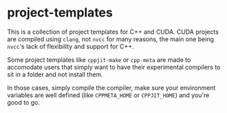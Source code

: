 # project-templates

This is a collection of project templates for C++ and CUDA. CUDA projects are
compiled using `clang`, not `nvcc` for many reasons, the main one being
`nvcc`'s lack of flexibility and support for C++.

Some project templates like `cppjit-make` or `cpp-meta` are made to accomodate
users that simply want to have their experimental compilers to sit in a folder
and not install them.

In those cases, simply compile the compiler, make sure your environment
variables are well defined (like `CPPMETA_HOME` or `CPPJIT_HOME`) and you're
good to go.
